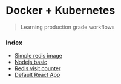 # Docker + Kubernetes

> Learning production grade workflows

### Index
- [Simple redis image](https://github.com/udbhavsomani/Docker/tree/master/redis-image)
- [Nodejs basic](https://github.com/udbhavsomani/Docker/tree/master/simpleweb)
- [Redis visit counter](https://github.com/udbhavsomani/Docker/tree/master/visits)
- [Default React App](https://github.com/udbhavsomani/Docker/tree/master/react-app)